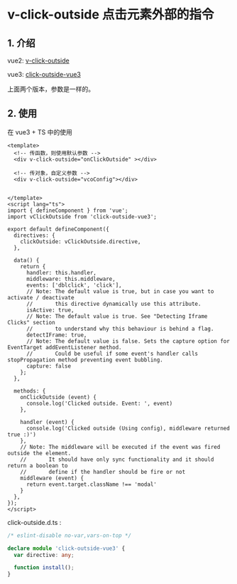 <!--#region
@author 吴钦飞
@email wuqinfei@qq.com
@create date 2024-04-12 13:53:14
@modify date 2024-04-12 14:34:29
@desc [description]
#endregion-->

# v-click-outside 点击元素外部的指令

## 1. 介绍

vue2: [v-click-outside](https://www.npmjs.com/package/v-click-outside)

vue3: [click-outside-vue3](https://www.npmjs.com/package/click-outside-vue3)

上面两个版本，参数是一样的。

## 2. 使用

在 vue3 + TS 中的使用

```vue
<template>
  <!-- 传函数，则使用默认参数 -->
  <div v-click-outside="onClickOutside" ></div>

  <!-- 传对象，自定义参数 -->
  <div v-click-outside="vcoConfig"></div>


</template>
<script lang="ts">
import { defineComponent } from 'vue';
import vClickOutside from 'click-outside-vue3';

export default defineComponent({
  directives: {
    clickOutside: vClickOutside.directive,
  },

  data() {
    return {
      handler: this.handler,
      middleware: this.middleware,
      events: ['dblclick', 'click'],
      // Note: The default value is true, but in case you want to activate / deactivate
      //       this directive dynamically use this attribute.
      isActive: true,
      // Note: The default value is true. See "Detecting Iframe Clicks" section
      //       to understand why this behaviour is behind a flag.
      detectIFrame: true,
      // Note: The default value is false. Sets the capture option for EventTarget addEventListener method.
      //       Could be useful if some event's handler calls stopPropagation method preventing event bubbling.
      capture: false
    };
  },

  methods: {
    onClickOutside (event) {
      console.log('Clicked outside. Event: ', event)
    },

    handler (event) {
      console.log('Clicked outside (Using config), middleware returned true :)')
    },
    // Note: The middleware will be executed if the event was fired outside the element.
    //       It should have only sync functionality and it should return a boolean to
    //       define if the handler should be fire or not
    middleware (event) {
      return event.target.className !== 'modal'
    }
  },
});
</script>
```

click-outside.d.ts :

```ts
/* eslint-disable no-var,vars-on-top */

declare module 'click-outside-vue3' {
  var directive: any;

  function install();
}
```
